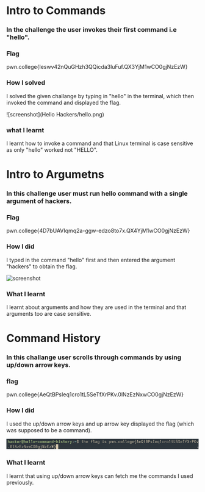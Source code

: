 # Intro to Commands
### In the challenge the user invokes their first command i.e "hello".

### Flag
pwn.college{Ieswv42nQuGHzh3QQicda3luFuf.QX3YjM1wCO0gjNzEzW}

### How I solved
I solved the given challange by typing in "hello" in the terminal, which then invoked the command and displayed the flag.

![screenshot](Hello Hackers/hello.png)

### what I learnt
I learnt how to invoke a command and that Linux terminal is case sensitive as only "hello" worked not "HELLO".

# Intro to Argumetns
### In this challenge user must run hello command with a single argument of hackers.

### Flag
pwn.college{4D7bUAVIqmq2a-ggw-edzo8to7x.QX4YjM1wCO0gjNzEzW}

### How I did
I typed in the command "hello" first and then entered the argument "hackers" to obtain the flag.

![screenshot](hello_hackers_argu.png)

### What I learnt
I learnt about arguments and how they are used in the terminal and that arguments too are case sensitive.

# Command History
### In this challange user scrolls through commands by using up/down arrow keys.

### flag
pwn.college{AeQtBPsIeq1cro1tL5SeTfXrPKv.0lNzEzNxwCO0gjNzEzW}

### How I did
I used the up/down arrow keys and up arrow key displayed the flag (which was supposed to be a command).

![screenshot](history.png)

### What I learnt
I learnt that using up/down arrow keys can fetch me the commands I used previously.
